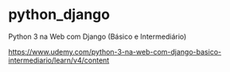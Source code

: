 # python_django
Python 3 na Web com Django (Básico e Intermediário)


https://www.udemy.com/python-3-na-web-com-django-basico-intermediario/learn/v4/content
